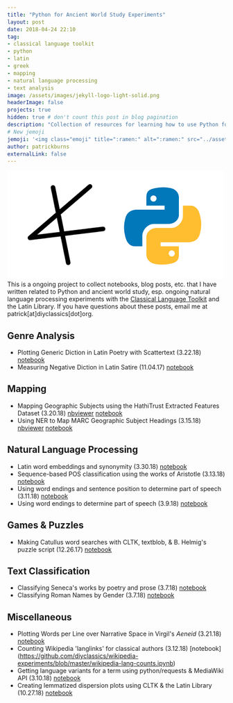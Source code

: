 ```yaml
---
title: "Python for Ancient World Study Experiments"
layout: post
date: 2018-04-24 22:10
tag:
- classical language toolkit
- python
- latin
- greek
- mapping
- natural language processing
- text analysis
image: /assets/images/jekyll-logo-light-solid.png
headerImage: false
projects: true
hidden: true # don't count this post in blog pagination
description: "Collection of resources for learning how to use Python for work on historical language texts. "
# New jemoji
jemoji: '<img class="emoji" title=":ramen:" alt=":ramen:" src="../assets/images/paper-icon.png" height="20" width="20" align="absmiddle">'
author: patrickburns
externalLink: false
---
```

![Screenshot](../assets/images/cltk-python.png)  
This is a ongoing project to collect notebooks, blog posts, etc. that I have written related to Python and ancient world study, esp. ongoing natural language processing experiments with the [Classical Language Toolkit](http://cltk.org) and the Latin Library. If you have questions about these posts, email me at patrick[at]diyclassics[dot]org.

## Genre Analysis
- Plotting Generic Diction in Latin Poetry with Scattertext (3.22.18) [notebook](https://github.com/diyclassics/literature-experiments/blob/master/scattertext-latin-genre.ipynb)
- Measuring Negative Diction in Latin Satire (11.04.17) [notebook](https://github.com/diyclassics/ll-experiments/blob/master/negative-satire.ipynb)

## Mapping
- Mapping Geographic Subjects using the HathiTrust Extracted Features Dataset (3.20.18) [nbviewer](http://nbviewer.jupyter.org/github/diyclassics/mapping-experiments/blob/master/book-map-ner-htef.ipynb) [notebook](https://github.com/diyclassics/mapping-experiments/blob/master/book-map-ner-htef.ipynb)
- Using NER to Map MARC Geographic Subject Headings (3.15.18) [nbviewer](http://nbviewer.jupyter.org/github/diyclassics/mapping-experiments/blob/master/marc-ner-map.ipynb) [notebook](https://github.com/diyclassics/mapping-experiments/blob/master/marc-ner-map.ipynb)

## Natural Language Processing
- Latin word embeddings and synonymity (3.30.18) [notebook](https://github.com/diyclassics/axelson/blob/master/notebooks/4-latin-word-embeddings.ipynb)
- Sequence-based POS classification using the works of Aristotle (3.13.18) [notebook](https://github.com/diyclassics/nlp-experiments/blob/master/sequence-classification.ipynb)
- Using word endings and sentence position to determine part of speech (3.11.18) [notebook](https://github.com/diyclassics/nlp-experiments/blob/master/exploit-context.ipynb)
- Using word endings to determine part of speech (3.9.18) [notebook](https://github.com/diyclassics/nlp-experiments/blob/master/tree-pos-tagger.ipynb)

## Games & Puzzles
- Making Catullus word searches with CLTK, textblob, & B. Helmig's puzzle script (12.26.17) [notebook](https://github.com/diyclassics/ll-experiments/blob/master/word-search.ipynb)

## Text Classification
- Classifying Seneca's works by poetry and prose (3.7.18) [notebook](https://github.com/diyclassics/nlp-experiments/blob/master/latin-name-classifier.ipynb)
- Classifying Roman Names by Gender (3.7.18) [notebook](https://github.com/diyclassics/nlp-experiments/blob/master/latin-name-classifier.ipynb)

## Miscellaneous
- Plotting Words per Line over Narrative Space in Virgil's *Aeneid* (3.21.18) [notebook](https://github.com/diyclassics/literature-experiments/blob/master/plot-narrative-space.ipynb)
- Counting Wikipedia 'langlinks' for classical authors (3.12.18) [notebook]
(https://github.com/diyclassics/wikipedia-experiments/blob/master/wikipedia-lang-counts.ipynb)
- Getting language variants for a term using python/requests & MediaWiki API (3.10.18) [notebook](https://github.com/diyclassics/scratch/blob/master/python-wikipedia-langlinks.ipynb)
- Creating lemmatized dispersion plots using CLTK & the Latin Library (10.27.18) [notebook](https://github.com/diyclassics/ll-experiments/blob/master/lemmatized-dispersion-plot.ipynb)